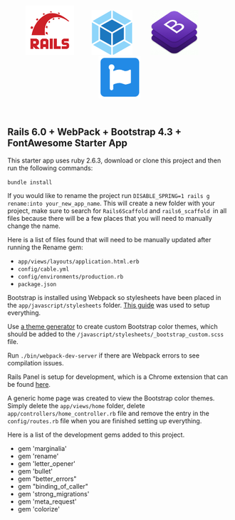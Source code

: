 <p align="center">
  <img src="/images/ror.png" height="110" />
  &nbsp;&nbsp;&nbsp;&nbsp;&nbsp;&nbsp;&nbsp;&nbsp;
  <img src="/images/webpack.png" height="100" />
  &nbsp;&nbsp;&nbsp;&nbsp;&nbsp;&nbsp;&nbsp;&nbsp;
  <img src="/images/bootstrap.png" height="100" />
  &nbsp;&nbsp;&nbsp;&nbsp;&nbsp;&nbsp;&nbsp;&nbsp;
  <img src="/images/fontawesome.png" height="95" />
</p>
<br />

<p style="text-align: center;">
<h2>Rails 6.0 + WebPack + Bootstrap 4.3 + FontAwesome Starter App</h2>
</p>

This starter app uses ruby 2.6.3, download or clone this project and then run the following commands:

`bundle install`

If you would like to rename the project run `DISABLE_SPRING=1 rails g rename:into your_new_app_name`. This will create a new folder with your project, make sure to search for `Rails6Scaffold` and `rails6_scaffold `in all files because there will be a few places that you will need to manually change the name. 

Here is a list of files found that will need to be manually updated after running the Rename gem:

- `app/views/layouts/application.html.erb`
- `config/cable.yml`
- `config/environments/production.rb`
- `package.json`

Bootstrap is installed using Webpack so stylesheets have been placed in the `app/javascript/stylesheets` folder. [This guide](https://hackernoon.com/integrate-bootstrap-4-and-font-awesome-5-in-rails-6-u87u32zd) was used to setup everything.

Use [a theme generator](https://themestr.app/theme) to create custom Bootstrap color themes, which should be added to the  `/javascript/stylesheets/_bootstrap_custom.scss` file.

Run `./bin/webpack-dev-server` if there are Webpack errors to see compilation issues.

Rails Panel is setup for development, which is a Chrome extension that can be found [here](https://chrome.google.com/webstore/detail/railspanel/gjpfobpafnhjhbajcjgccbbdofdckggg).

A generic home page was created to view the Bootstrap color themes. Simply delete the `app/views/home` folder, delete `app/controllers/home_controller.rb` file and remove the entry in the `config/routes.rb` file when you are finished setting up everything.

Here is a list of the development gems added to this project.

  - gem 'marginalia'
  - gem 'rename'
  - gem 'letter_opener'
  - gem 'bullet'
  - gem "better_errors"
  - gem "binding_of_caller"
  - gem 'strong_migrations'
  - gem 'meta_request'
  - gem 'colorize'
